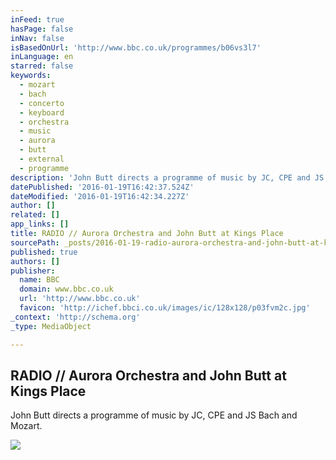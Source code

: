 ```yaml
---
inFeed: true
hasPage: false
inNav: false
isBasedOnUrl: 'http://www.bbc.co.uk/programmes/b06vs3l7'
inLanguage: en
starred: false
keywords:
  - mozart
  - bach
  - concerto
  - keyboard
  - orchestra
  - music
  - aurora
  - butt
  - external
  - programme
description: 'John Butt directs a programme of music by JC, CPE and JS Bach and Mozart.'
datePublished: '2016-01-19T16:42:37.524Z'
dateModified: '2016-01-19T16:42:34.227Z'
author: []
related: []
app_links: []
title: RADIO // Aurora Orchestra and John Butt at Kings Place
sourcePath: _posts/2016-01-19-radio-aurora-orchestra-and-john-butt-at-kings-place.md
published: true
authors: []
publisher:
  name: BBC
  domain: www.bbc.co.uk
  url: 'http://www.bbc.co.uk'
  favicon: 'http://ichef.bbci.co.uk/images/ic/128x128/p03fvm2c.jpg'
_context: 'http://schema.org'
_type: MediaObject

---
```

<article style=""><h1>RADIO // Aurora Orchestra and John Butt at Kings Place</h1><p>John Butt directs a programme of music by JC, CPE and JS Bach and Mozart.</p><img src="https://s3-us-west-2.amazonaws.com/the-grid-img/p/e4da06f20448717d26d7c11fe41b83da72f4047f.jpg" /></article>